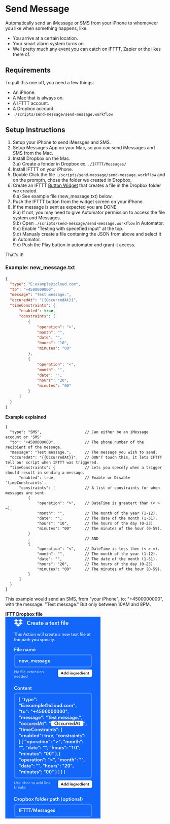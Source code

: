 # Send Message

Automatically send an iMessage or SMS from your iPhone to whomeveer you like when something happens, like: 
- You arrive at a certain location.
- Your smart alarm system turns on.
- Well pretty much any event you can catch on IFTTT, Zapier or the likes there of.


## Requirements
To pull this one off, you need a few things:
- An iPhone.
- A Mac that is always on.
- A IFTTT account.
- A Dropbox account.
- `./scripts/send-message/send-message.workflow`


## Setup Instructions
1) Setup your iPhone to send iMessges and SMS.
2) Setup Messages App on your Mac, so you can send iMessages and SMS from the Mac.
3) Install Dropbox on the Mac.  
  3.a) Create a fonder in Dropbox ex. `./IFTTT/Messages/`
4) Install IFTTT on your iPhone.
5) Double Click the file `./scripts/send-message/send-message.workflow` and on the prompth, chose the folder we created in Dropbox.
6) Create an IFTTT [Button Widget](https://ifttt.com/do_button) that creates a file in the Dropbox folder we created.   
  6.a) See example file (new_message.txt) below.  
7) Push the IFTTT button from the widget screen on your iPhone. 
8) If the message is sent as expected you are DONE.  
  9.a) If not, you may need to give Automator permission to access the file system and Messages.  
  9.b) Open `./scripts/send-message/send-message.workflow` in Automator.  
  9.c) Enable "Testing with specefied input" at the top.  
  9.d) Manualy create a file contaning the JSON from above and select it in Automator.  
  9.e) Push the Play button in automator and grant it access. 

That's it!


### Example: new_message.txt
```JSON
{
  "type": "E:example@icloud.com",
  "to": "+4500000000",
  "message": "Test message.",
  "occuredAt": "{{OccurredAt}}",
  "timeConstraints": {
      "enabled": true,
      "constraints": [
          {
              "operation": ">",
              "month": "",
              "date": "",
              "hours": "10",
              "minutes": "00"
          },
          {
              "operation": "<",
              "month": "",
              "date": "",
              "hours": "20",
              "minutes": "00"
          }
      ]
  }
}
```
  
**Example explained**
```JSON5
{
  "type": "SMS",                   // Can either be an iMessage account or 'SMS'
  "to": "+4500000000",             // The phone number of the recipient of the message.
  "message": "Test message.",      // The message you wish to send.
  "occuredAt": "{{OccurredAt}}",   // DON'T touch this, it lets IFTTT tell our script when IFTTT was triggered.
  "timeConstraints": {             // Lets you specefy when a trigger should result in sending a message. 
      "enabled": true,             // Enable or Disable 'timeConstraints'.
      "constraints": [             // A list of constraints for when messages are sent.
          {
              "operation": ">",    // DateTime is greatert than (< > =).
              "month": "",         // The month of the year (1-12).
              "date": "",          // The date of the month (1-31).
              "hours": "10",       // The hours of the day (0-23).
              "minutes": "00"      // The minutes of the hour (0-59).
          }
          ,                        // AND
          {
              "operation": "<",    // DateTime is less then (< > =).
              "month": "",         // The month of the year (1-12).
              "date": "",          // The date of the month (1-31).
              "hours": "20",       // The hours of the day (0-23).
              "minutes": "00"      // The minutes of the hour (0-59).
          }
      ]
  }
}
```

This example would send an SMS, from "your iPhone", to: "+4500000000", with the message: "Test message." But only between 10AM and 8PM.

**IFTT Dropbox file**  
<img width="300" src="../../images/send-message_IFTTT-Dropbox.png">
